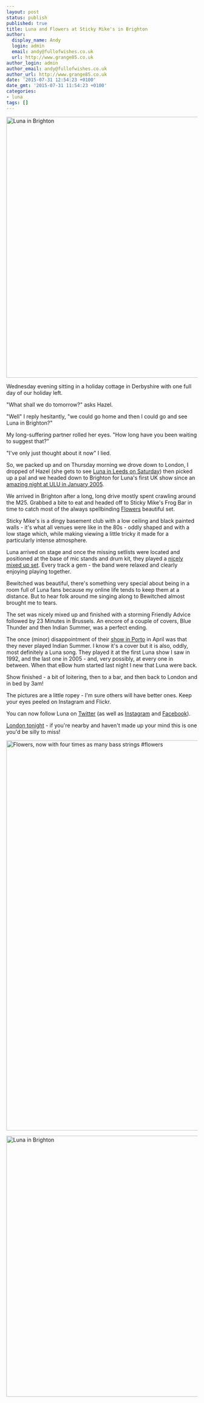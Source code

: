 ```yaml
---
layout: post
status: publish
published: true
title: Luna and Flowers at Sticky Mike's in Brighton
author:
  display_name: Andy
  login: admin
  email: andy@fullofwishes.co.uk
  url: http://www.grange85.co.uk
author_login: admin
author_email: andy@fullofwishes.co.uk
author_url: http://www.grange85.co.uk
date: '2015-07-31 12:54:23 +0100'
date_gmt: '2015-07-31 11:54:23 +0100'
categories:
- luna
tags: []
---
```

<p><a data-flickr-embed="true" href="https://www.flickr.com/photos/grange85/20160306802/in/dateposted-public/" title="Luna in Brighton"><img src="https://farm1.staticflickr.com/329/20160306802_f67815d11e_b.jpg" width="1024" height="685" alt="Luna in Brighton"></a></p>
<p>Wednesday evening sitting in a holiday cottage in Derbyshire with one full day of our holiday left. </p>
<p>"What shall we do tomorrow?" asks Hazel. </p>
<p>"Well" I reply hesitantly, "we could go home and then I could go and see Luna in Brighton?" </p>
<p>My long-suffering partner rolled her eyes. "How long have you been waiting to suggest that?" </p>
<p>"I've only just thought about it now" I lied.</p>
<p>So, we packed up and on Thursday morning we drove down to London, I dropped of Hazel (she gets to see <a href="http://db.fullofwishes.co.uk/luna/shows/2015-08-01-luna-brudenell-social-club-leeds-uk.html">Luna in Leeds on Saturday</a>) then picked up a pal and we headed down to Brighton for Luna's first UK show since an <a href="http://db.fullofwishes.co.uk/luna/shows/2005-01-17-luna-ulu-london-uk.html">amazing night at ULU in January 2005</a>.</p>
<p>We arrived in Brighton after a long, long drive mostly spent crawling around the M25. Grabbed a bite to eat and headed off to Sticky Mike's Frog Bar in time to catch most of the always spellbinding <a href="https://www.facebook.com/flowersdomusic">Flowers</a> beautiful set.</p>
<p>Sticky Mike's is a dingy basement club with a low ceiling and black painted walls - it's what all venues were like in the 80s - oddly shaped and with a low stage which, while making viewing a little tricky it made for a particularly intense atmosphere.</p>
<p>Luna arrived on stage and once the missing setlists were located and positioned at the base of mic stands and drum kit, they played a <a href="http://db.fullofwishes.co.uk/luna/shows/2015-07-30-luna-sticky-mikes-frog-bar-brighton-uk.html">nicely mixed up set</a>. Every track a gem - the band were relaxed and clearly enjoying playing together. </p>
<p>Bewitched was beautiful, there's something very special about being in a room full of Luna fans because my online life tends to keep them at a distance. But to hear folk around me singing along to Bewitched almost brought me to tears.</p>
<p>The set was nicely mixed up and finished with a storming Friendly Advice followed by 23 Minutes in Brussels. An encore of a couple of covers, Blue Thunder and then Indian Summer, was a perfect ending.</p>
<p>The once (minor) disappointment of their <a href="http://db.fullofwishes.co.uk/luna/shows/2015-04-26-luna-casa-da-musica-porto-portugal.html">show in Porto</a> in April was that they never played Indian Summer. I know it's a cover but it is also, oddly, most definitely a Luna song. They played it at the first Luna show I saw in 1992, and the last one in 2005 - and, very possibly, at every one in between. When that eBow hum started last night I new that Luna were back.</p>
<p>Show finished - a bit of loitering, then to a bar, and then back to London and in bed by 3am!</p>
<p>The pictures are a little ropey - I'm sure others will have better ones. Keep your eyes peeled on Instagram and Flickr.</p>
<p>You can now follow Luna on <a href="https://twitter.com/luna_theband">Twitter</a> (as well as <a href="https://instagram.com/luna_nyc/">Instagram</a> and <a href="https://www.facebook.com/Luna.Official.Bandpage">Facebook</a>).</p>
<p><a href="http://db.fullofwishes.co.uk/luna/shows/2015-07-31-luna-the-garage-london-uk.html">London tonight</a> - if you're nearby and haven't made up your mind this is one you'd be silly to miss!</p>
<p><a data-flickr-embed="true" href="https://www.flickr.com/photos/grange85/19980555898/in/datetaken/" title="Flowers, now with four times as many bass strings #flowers"><img src="https://farm1.staticflickr.com/508/19980555898_d7a6edee62_b.jpg" width="1024" height="1024" alt="Flowers, now with four times as many bass strings #flowers"></a></p>
<p><a data-flickr-embed="true" href="https://www.flickr.com/photos/grange85/20168429785/in/dateposted-public/" title="Luna in Brighton"><img src="https://farm1.staticflickr.com/498/20168429785_06d690e964_b.jpg" width="1024" height="685" alt="Luna in Brighton"></a></p>
